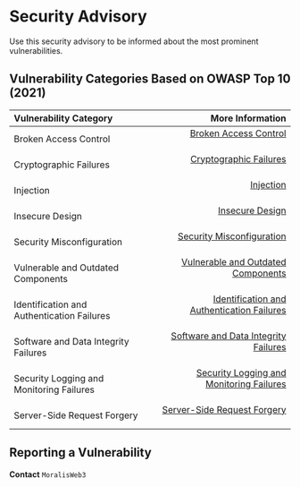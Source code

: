 # Security Advisory
Use this security advisory to be informed about the most prominent vulnerabilities.

## Vulnerability Categories Based on OWASP Top 10 (2021)

| Vulnerability Category                             | More Information                                                                             |
|:---------------------------------------------------|----------------------------------------------------------------------------------------------:
| Broken Access Control                              | [Broken Access Control](https://owasp.org/Top10/A01_2021-Broken_Access_Control/) <br> <br>   |
| Cryptographic Failures                             | [Cryptographic Failures](https://owasp.org/Top10/A02_2021-Cryptographic_Failures/) <br> <br> |
| Injection                                          | [Injection](https://owasp.org/Top10/A03_2021-Injection/) <br> <br>
| Insecure Design                                    | [Insecure Design](https://owasp.org/Top10/A04_2021-Insecure_Design/) <br> <br>
| Security Misconfiguration                          | [Security Misconfiguration](https://owasp.org/Top10/A05_2021-Security_Misconfiguration/) <br> <br>
| Vulnerable and Outdated Components                 | [Vulnerable and Outdated Components](https://owasp.org/Top10/A06_2021-Vulnerable_and_Outdated_Components/) <br> <br>
| Identification and Authentication Failures         | [Identification and Authentication Failures](https://owasp.org/Top10/A07_2021-Identification_and_Authentication_Failures/) <br> <br>
| Software and Data Integrity Failures               | [Software and Data Integrity Failures](https://owasp.org/Top10/A08_2021-Software_and_Data_Integrity_Failures/) <br> <br>
| Security Logging and Monitoring Failures           | [Security Logging and Monitoring Failures](https://owasp.org/Top10/A09_2021-Security_Logging_and_Monitoring_Failures/) <br> <br>
| Server-Side Request Forgery                        | [Server-Side Request Forgery](https://owasp.org/Top10/A10_2021-Server-Side_Request_Forgery_%28SSRF%29/) <br> <br>


## Reporting a Vulnerability

**Contact** `MoralisWeb3`
